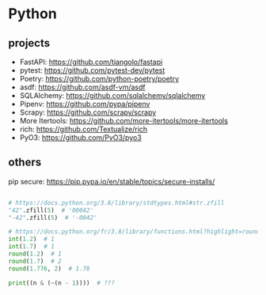 # Python

## projects

* FastAPI: https://github.com/tiangolo/fastapi
* pytest: https://github.com/pytest-dev/pytest
* Poetry: https://github.com/python-poetry/poetry
* asdf: https://github.com/asdf-vm/asdf
* SQLAlchemy: https://github.com/sqlalchemy/sqlalchemy
* Pipenv: https://github.com/pypa/pipenv
* Scrapy: https://github.com/scrapy/scrapy
* More Itertools: https://github.com/more-itertools/more-itertools
* rich: https://github.com/Textualize/rich
* PyO3: https://github.com/PyO3/pyo3

## others

pip secure: https://pip.pypa.io/en/stable/topics/secure-installs/

```python

# https://docs.python.org/3.8/library/stdtypes.html#str.zfill
"42".zfill(5)  # '00042'
"-42".zfill(5)  # '-0042'

# https://docs.python.org/fr/3.8/library/functions.html?highlight=round#round
int(1.2)  # 1
int(1.7)  # 1
round(1.2)  # 1
round(1.7)  # 2
round(1.776, 2)  # 1.78

print((n & (~(n - 1))))  # ???
```
